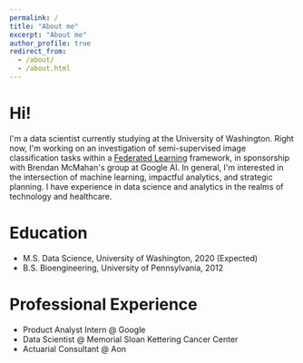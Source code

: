 ```yaml
---
permalink: /
title: "About me"
excerpt: "About me"
author_profile: true
redirect_from: 
  - /about/
  - /about.html
---
```


# Hi!

I'm a data scientist currently studying at the University of Washington. Right now, I'm working on an investigation of semi-supervised image classification tasks within a [Federated Learning](https://ai.googleblog.com/2017/04/federated-learning-collaborative.html) framework, in sponsorship with Brendan McMahan's group at Google AI. In general, I'm interested in the intersection of machine learning, impactful analytics, and strategic planning. I have experience in data science and analytics in the realms of technology and healthcare. 






Education
======
* M.S. Data Science, University of Washington, 2020 (Expected)
* B.S. Bioengineering, University of Pennsylvania, 2012


Professional Experience
======
* Product Analyst Intern @ Google
* Data Scientist @ Memorial Sloan Kettering Cancer Center
* Actuarial Consultant @ Aon 


